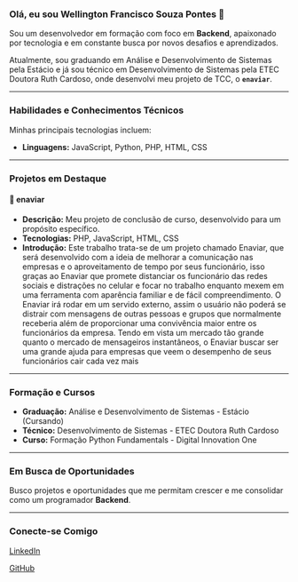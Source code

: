 ### Olá, eu sou Wellington Francisco Souza Pontes 👋

Sou um desenvolvedor em formação com foco em **Backend**, apaixonado por tecnologia e em constante busca por novos desafios e aprendizados.

Atualmente, sou graduando em Análise e Desenvolvimento de Sistemas pela Estácio e já sou técnico em Desenvolvimento de Sistemas pela ETEC Doutora Ruth Cardoso, onde desenvolvi meu projeto de TCC, o **`enaviar`**.

---

### Habilidades e Conhecimentos Técnicos

Minhas principais tecnologias incluem:

- **Linguagens:** JavaScript, Python, PHP, HTML, CSS

---

### Projetos em Destaque

#### 🚀 **enaviar**

* **Descrição:** Meu projeto de conclusão de curso, desenvolvido para um propósito específico.
* **Tecnologias:** PHP, JavaScript, HTML, CSS
* **Introdução:** Este trabalho trata-se de um projeto chamado Enaviar, que será desenvolvido com a ideia de melhorar a comunicação nas empresas e  o aproveitamento de tempo por seus funcionário, isso graças ao Enaviar que promete distanciar os funcionário das redes sociais e distrações no celular e focar no trabalho enquanto mexem em uma ferramenta com aparência familiar e de fácil compreendimento. O Enaviar irá rodar em um servido externo, assim o usuário não poderá se distrair com mensagens de outras pessoas e grupos que normalmente receberia além de proporcionar uma convivência maior entre os funcionários da empresa. Tendo em vista um mercado tão grande quanto o mercado de mensageiros instantâneos, o Enaviar buscar ser uma grande ajuda para empresas que veem o desempenho de seus funcionários cair cada vez mais

---

### Formação e Cursos

- **Graduação:** Análise e Desenvolvimento de Sistemas - Estácio (Cursando)
- **Técnico:** Desenvolvimento de Sistemas - ETEC Doutora Ruth Cardoso
- **Curso:** Formação Python Fundamentals - Digital Innovation One

---

### Em Busca de Oportunidades

Busco projetos e oportunidades que me permitam crescer e me consolidar como um programador **Backend**.

---

### Conecte-se Comigo

[LinkedIn](https://www.linkedin.com/in/wellington-pontes-556402176/)

[GitHub](SEU_LINK_DO_GITHUB)
